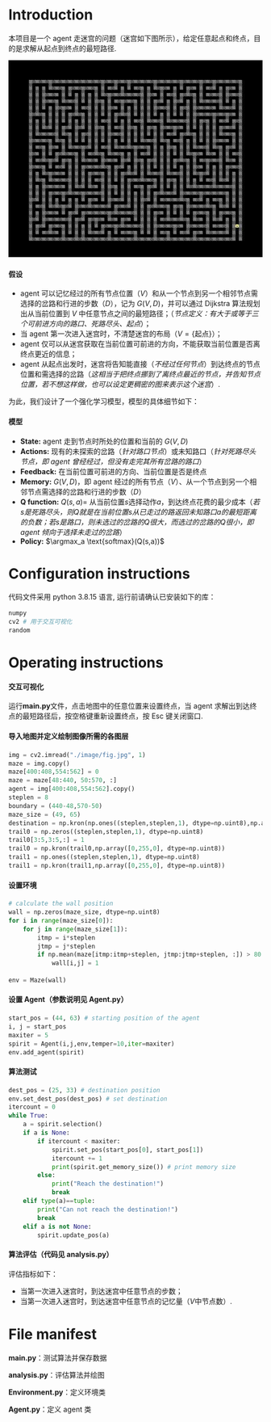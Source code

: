 # Introduction

本项目是一个 agent 走迷宫的问题（迷宫如下图所示），给定任意起点和终点，目的是求解从起点到终点的最短路径.

![image](./image/fig.jpg)

#### 假设

- agent 可以记忆经过的所有节点位置（$V$）和从一个节点到另一个相邻节点需选择的岔路和行进的步数（$D$），记为 $G(V, D)$，并可以通过 Dijkstra 算法规划出从当前位置到 $V$ 中任意节点之间的最短路径；（_节点定义：有大于或等于三个可前进方向的路口、死路尽头、起点_）；
- 当 agent 第一次进入迷宫时，不清楚迷宫的布局（$V=\{\text{起点}\}$）；
- agent 仅可以从迷宫获取在当前位置可前进的方向，不能获取当前位置是否离终点更近的信息；
- agent 从起点出发时，迷宫将告知能直接（_不经过任何节点_）到达终点的节点位置和需选择的岔路（_这相当于把终点挪到了离终点最近的节点，并告知节点位置，若不想这样做，也可以设定更稠密的图来表示这个迷宫_）.

为此，我们设计了一个强化学习模型，模型的具体细节如下：

#### 模型

- **State:** agent 走到节点时所处的位置和当前的 $G(V, D)$
- **Actions:** 现有的未探索的岔路（_针对路口节点_）或未知路口（_针对死路尽头节点，即 agent 曾经经过，但没有走完其所有岔路的路口_）
- **Feedback:** 在当前位置可前进的方向、当前位置是否是终点
- **Memory:** $G(V, D)$，即 agent 经过的所有节点（$V$）、从一个节点到另一个相邻节点需选择的岔路和行进的步数（$D$）
- **Q function:** $Q(s,a)=$ 从当前位置$s$选择动作$a$，到达终点花费的最少成本（_若$s$是死路尽头，则$Q$就是在当前位置$s$从已走过的路返回未知路口$a$的最短距离的负数；若$s$是路口，则未选过的岔路的$Q$很大，而选过的岔路的$Q$很小，即 agent 倾向于选择未走过的岔路_）
- **Policy:** $\argmax_a \text{softmax}(Q(s,a))$

# Configuration instructions

代码文件采用 python 3.8.15 语言, 运行前请确认已安装如下的库：

```python
numpy
cv2 # 用于交互可视化
random
```

# Operating instructions

#### 交互可视化

运行**main.py**文件，点击地图中的任意位置来设置终点，当 agent 求解出到达终点的最短路径后，按空格键重新设置终点，按 Esc 键关闭窗口.

#### 导入地图并定义绘制图像所需的各图层

```python
img = cv2.imread("./image/fig.jpg", 1)
maze = img.copy()
maze[400:408,554:562] = 0
maze = maze[48:440, 50:570, :]
agent = img[400:408,554:562].copy()
steplen = 8
boundary = (440-48,570-50)
maze_size = (49, 65)
destination = np.kron(np.ones((steplen,steplen,1), dtype=np.uint8),np.array([0,255,255], dtype=np.uint8))
trail0 = np.zeros((steplen,steplen,1), dtype=np.uint8)
trail0[3:5,3:5,:] = 1
trail0 = np.kron(trail0,np.array([0,255,0], dtype=np.uint8))
trail1 = np.ones((steplen,steplen,1), dtype=np.uint8)
trail1 = np.kron(trail1,np.array([0,255,0], dtype=np.uint8))
```

#### 设置环境

```python
# calculate the wall position
wall = np.zeros(maze_size, dtype=np.uint8)
for i in range(maze_size[0]):
    for j in range(maze_size[1]):
        itmp = i*steplen
        jtmp = j*steplen
        if np.mean(maze[itmp:itmp+steplen, jtmp:jtmp+steplen, :]) > 80:
            wall[i,j] = 1

env = Maze(wall)
```

#### 设置 Agent（参数说明见 Agent.py）

```python
start_pos = (44, 63) # starting position of the agent
i, j = start_pos
maxiter = 5
spirit = Agent(i,j,env,temper=10,iter=maxiter)
env.add_agent(spirit)
```

#### 算法测试

```python
dest_pos = (25, 33) # destination position
env.set_dest_pos(dest_pos) # set destination
itercount = 0
while True:
    a = spirit.selection()
    if a is None:
        if itercount < maxiter:
            spirit.set_pos(start_pos[0], start_pos[1])
            itercount += 1
            print(spirit.get_memory_size()) # print memory size
        else:
            print("Reach the destination!")
            break
    elif type(a)==tuple:
        print("Can not reach the destination!")
        break
    elif a is not None:
        spirit.update_pos(a)
```

#### 算法评估（代码见 analysis.py）

评估指标如下：

- 当第一次进入迷宫时，到达迷宫中任意节点的步数；
- 当第一次进入迷宫时，到达迷宫中任意节点的记忆量（$V$中节点数）.

# File manifest

**main.py**：测试算法并保存数据

**analysis.py**：评估算法并绘图

**Environment.py**：定义环境类

**Agent.py**：定义 agent 类
